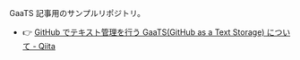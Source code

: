 GaaTS 記事用のサンプルリポジトリ。

- :point_right: [GitHub でテキスト管理を行う GaaTS(GitHub as a Text Storage) について - Qiita](http://qiita.com/sta/items/e85dc381774acc9ac3c2)

